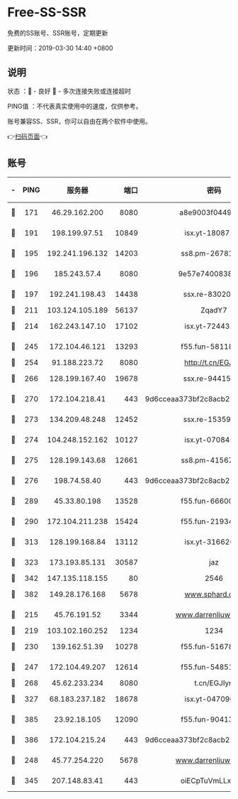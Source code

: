 # Free-SS-SSR

免费的SS账号、SSR账号，定期更新

更新时间：2019-03-30 14:40 +0800

## 说明

状态     ：🙂 - 良好 🙁 - 多次连接失败或连接超时

PING值   ：不代表真实使用中的速度，仅供参考。

账号兼容SS、SSR，你可以自由在两个软件中使用。

👉[扫码页面](https://liesauer.github.io/Free-SS-SSR/)👈

## 账号

|-|PING|服务器|端口|密码|加密方式|区域|
|:----:|:----:|:-----:|-----:|:----:|:----:|:----:|
|🙂|171|46.29.162.200|8080|a8e9003f0449cea5|chacha20-ietf|RU|
|🙂|191|198.199.97.51|10849|isx.yt-18087138|aes-256-cfb|US|
|🙂|195|192.241.196.132|14203|ss8.pm-26781562|aes-256-cfb|US|
|🙂|196|185.243.57.4|8080|9e57e7400838a01e|chacha20-ietf|US|
|🙂|197|192.241.198.43|14438|ssx.re-83020606|aes-256-cfb|US|
|🙂|211|103.124.105.189|56137|ZqadY7|chacha20|US|
|🙂|214|162.243.147.10|17102|isx.yt-72443104|aes-256-cfb|US|
|🙂|245|172.104.46.121|13293|f55.fun-58118866|aes-256-cfb|SG|
|🙂|254|91.188.223.72|8080|http://t.cn/EGJIyrl|rc4-md5|RU|
|🙂|266|128.199.167.40|19678|ssx.re-94415415|aes-256-cfb|SG|
|🙂|270|172.104.218.41|443|9d6cceaa373bf2c8acb22e60b6a58be6|aes-256-cfb|US|
|🙂|273|134.209.48.248|12452|ssx.re-15359519|aes-256-cfb|US|
|🙂|274|104.248.152.162|10127|isx.yt-07084536|aes-256-cfb|SG|
|🙂|275|128.199.143.68|12661|ss8.pm-41567124|aes-256-cfb|SG|
|🙂|276|198.74.58.40|443|9d6cceaa373bf2c8acb22e60b6a58be6|aes-256-cfb|US|
|🙂|289|45.33.80.198|13528|f55.fun-66600164|aes-256-cfb|US|
|🙂|290|172.104.211.238|15424|f55.fun-21934878|aes-256-cfb|US|
|🙂|313|128.199.168.84|13112|isx.yt-31662072|aes-256-cfb|SG|
|🙂|323|173.193.85.131|30587|jaz|aes-256-cfb|US|
|🙂|342|147.135.118.155|80|2546|chacha20|US|
|🙂|382|149.28.176.168|5678|www.sphard.com|aes-256-cfb|AU|
|🙂|215|45.76.191.52|3344|www.darrenliuwei.com|aes-256-cfb|JP|
|🙂|219|103.102.160.252|1234|1234|rc4-md5|JP|
|🙂|230|139.162.51.39|10278|f55.fun-51678330|aes-256-cfb|SG|
|🙂|247|172.104.49.207|12614|f55.fun-54851192|aes-256-cfb|SG|
|🙂|268|45.62.233.234|8080|t.cn/EGJIyrl|rc4-md5|CA|
|🙂|327|68.183.237.182|18678|isx.yt-04709646|aes-256-cfb|SG|
|🙂|385|23.92.18.105|12090|f55.fun-90413595|aes-256-cfb|US|
|🙂|386|172.104.215.24|443|9d6cceaa373bf2c8acb22e60b6a58be6|aes-256-cfb|US|
|🙁|248|45.77.254.220|5678|www.darrenliuwei.com|aes-256-cfb|SG|
|🙁|345|207.148.83.41|443|oiECpTuVmLLxk4Ts|aes-256-cfb|AU|

